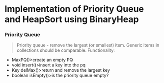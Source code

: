 # Implementation of Priority Queue and HeapSort using BinaryHeap
### Priority Queue
>Priority queue - remove the largest (or smallest) item. Generic items in collections should be comparable.
Functionality:
*    MaxPQ()>create an empty PQ
*    void insert()>insert a key into the pq
*    Key delMax()>return and remove the largest key
*    boolean isEmpty()>is the priority queue empty?
